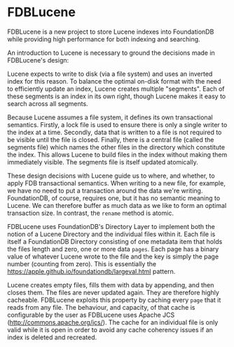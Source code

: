 # FDBLucene

FDBLucene is a new project to store Lucene indexes into FoundationDB
while providing high performance for both indexing and searching.

An introduction to Lucene is necessary to ground the decisions
made in FDBLucene's design:

Lucene expects to write to disk (via a file system) and uses an
inverted index for this reason. To balance the optimal on-disk format
with the need to efficiently update an index, Lucene creates multiple
"segments". Each of these segments is an index in its own right,
though Lucene makes it easy to search across all segments.

Because Lucene assumes a file system, it defines its own transactional
semantics. Firstly, a lock file is used to ensure there is only a
single writer to the index at a time. Secondly, data that is written
to a file is not required to be visible until the file is
closed. Finally, there is a central file (called the segments file)
which names the other files in the directory which constitute the
index. This allows Lucene to build files in the index without making
them immediately visible. The segments file is itself updated
atomically.

These design decisions with Lucene guide us to where, and whether, to
apply FDB transactional semantics. When writing to a new file, for
example, we have no need to put a transaction around the data we're
writing. FoundationDB, of course, requires one, but it has no semantic
meaning to Lucene. We can therefore buffer as much data as we like to
form an optimal transaction size. In contrast, the `rename` method
is atomic.

FDBLucene uses FoundationDB's Directory Layer to implement both the
notion of a Lucene Directory and the individual files within it. Each
file is itself a FoundationDB Directory consisting of one metadata
item that holds the files length and zero, one or more data
`pages`. Each page has a binary value of whatever Lucene wrote to the
file and the key is simply the page number (counting from zero). This
is essentially the https://apple.github.io/foundationdb/largeval.html
pattern.

Lucene creates empty files, fills them with data by appending, and
then closes them. The files are never updated again. They are
therefore highly cacheable. FDBLucene exploits this property by
caching every `page` that it reads from any file. The behaviour,
and capacity, of that cache is configurable by the user as FDBLucene
uses Apache JCS (http://commons.apache.org/jcs/). The cache for an
individual file is only valid while it is open in order to avoid any
cache coherency issues if an index is deleted and recreated.
